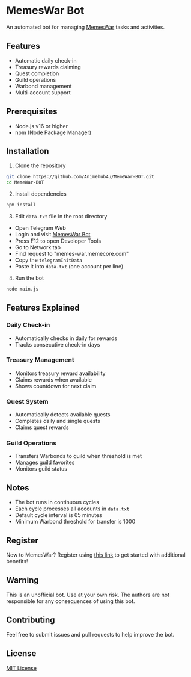 # MemesWar Bot

An automated bot for managing [MemesWar](https://t.me/Memes_War_Start_Bot/MemesWar?startapp=3K4X6N) tasks and activities.

## Features

- Automatic daily check-in
- Treasury rewards claiming
- Quest completion
- Guild operations
- Warbond management
- Multi-account support

## Prerequisites

- Node.js v16 or higher
- npm (Node Package Manager)

## Installation

1. Clone the repository

```bash
git clone https://github.com/Animehub4u/MemeWar-BOT.git
cd MemeWar-BOT
```

2. Install dependencies

```bash
npm install
```

3. Edit `data.txt` file in the root directory

- Open Telegram Web
- Login and visit [MemesWar Bot](https://t.me/Memes_War_Start_Bot/MemesWar?startapp=3K4X6N)
- Press F12 to open Developer Tools
- Go to Network tab
- Find request to "memes-war.memecore.com"
- Copy the `telegramInitData`
- Paste it into `data.txt` (one account per line)

4. Run the bot

```bash
node main.js
```

## Features Explained

### Daily Check-in

- Automatically checks in daily for rewards
- Tracks consecutive check-in days

### Treasury Management

- Monitors treasury reward availability
- Claims rewards when available
- Shows countdown for next claim

### Quest System

- Automatically detects available quests
- Completes daily and single quests
- Claims quest rewards

### Guild Operations

- Transfers Warbonds to guild when threshold is met
- Manages guild favorites
- Monitors guild status

## Notes

- The bot runs in continuous cycles
- Each cycle processes all accounts in `data.txt`
- Default cycle interval is 65 minutes
- Minimum Warbond threshold for transfer is 1000

## Register

New to MemesWar? Register using [this link](https://t.me/Memes_War_Start_Bot/MemesWar?startapp=3K4X6N) to get started with additional benefits!

## Warning

This is an unofficial bot. Use at your own risk. The authors are not responsible for any consequences of using this bot.

## Contributing

Feel free to submit issues and pull requests to help improve the bot.

## License

[MIT License](LICENSE)
